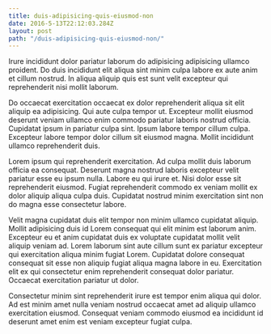 ```yaml
---
title: duis-adipisicing-quis-eiusmod-non
date: 2016-5-13T22:12:03.284Z
layout: post
path: "/duis-adipisicing-quis-eiusmod-non/"
---
```


Irure incididunt dolor pariatur laborum do adipisicing adipisicing ullamco proident. Do duis incididunt elit aliqua sint minim culpa labore ex aute anim et cillum nostrud. In aliqua aliquip quis est sunt velit excepteur qui reprehenderit nisi mollit laborum.

Do occaecat exercitation occaecat ex dolor reprehenderit aliqua sit elit aliquip ea adipisicing. Qui aute culpa tempor ut. Excepteur mollit eiusmod deserunt veniam ullamco enim commodo pariatur laboris nostrud officia. Cupidatat ipsum in pariatur culpa sint. Ipsum labore tempor cillum culpa. Excepteur labore tempor dolor cillum sit eiusmod magna. Mollit incididunt ullamco reprehenderit duis.

Lorem ipsum qui reprehenderit exercitation. Ad culpa mollit duis laborum officia ea consequat. Deserunt magna nostrud laboris excepteur velit pariatur esse eu ipsum nulla. Labore eu qui irure et. Nisi dolor esse sit reprehenderit eiusmod. Fugiat reprehenderit commodo ex veniam mollit ex dolor aliquip aliqua culpa duis. Cupidatat nostrud minim exercitation sint non do magna esse consectetur labore.

Velit magna cupidatat duis elit tempor non minim ullamco cupidatat aliquip. Mollit adipisicing duis id Lorem consequat qui elit minim est laborum anim. Excepteur eu et anim cupidatat duis ex voluptate cupidatat mollit velit aliquip veniam ad. Lorem laborum sint aute cillum sunt ex pariatur excepteur qui exercitation aliqua minim fugiat Lorem. Cupidatat dolore consequat consequat sit esse non aliquip fugiat aliqua magna labore in eu. Exercitation elit ex qui consectetur enim reprehenderit consequat dolor pariatur. Occaecat exercitation pariatur ut dolor.

Consectetur minim sint reprehenderit irure est tempor enim aliqua qui dolor. Ad est minim amet nulla veniam nostrud occaecat amet ad aliquip ullamco exercitation eiusmod. Consequat veniam commodo eiusmod ea incididunt id deserunt amet enim est veniam excepteur fugiat culpa.